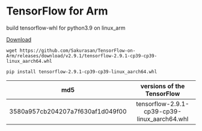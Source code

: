 # TensorFlow for Arm
build tensorflow-whl for python3.9 on linux_arm

[Download](https://github.com/Sakurasan/TensorFlow-on-Arm/releases)

```
wget https://github.com/Sakurasan/TensorFlow-on-Arm/releases/download/v2.9.1/tensorflow-2.9.1-cp39-cp39-linux_aarch64.whl

pip install tensorflow-2.9.1-cp39-cp39-linux_aarch64.whl
```

|md5|versions of the TensorFlow|
|:----: | :----: |
|3580a957cb204207a7f630af1d049f00 | tensorflow-2.9.1-cp39-cp39-linux_aarch64.whl |

